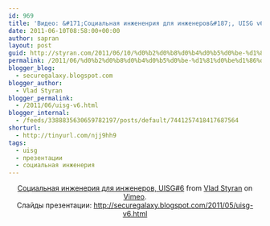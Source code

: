 ```yaml
---
id: 969
title: 'Видео: &#171;Социальная инжененрия для инженеров&#187;, UISG v6'
date: 2011-06-10T08:58:00+00:00
author: sapran
layout: post
guid: http://styran.com/2011/06/10/%d0%b2%d0%b8%d0%b4%d0%b5%d0%be-%d1%81%d0%be%d1%86%d0%b8%d0%b0%d0%bb%d1%8c%d0%bd%d0%b0%d1%8f-%d0%b8%d0%bd%d0%b6%d0%b5%d0%bd%d0%b5%d0%bd%d1%80%d0%b8%d1%8f-%d0%b4%d0%bb%d1%8f-%d0%b8%d0%bd%d0%b6%d0%b5/
permalink: /2011/06/%d0%b2%d0%b8%d0%b4%d0%b5%d0%be-%d1%81%d0%be%d1%86%d0%b8%d0%b0%d0%bb%d1%8c%d0%bd%d0%b0%d1%8f-%d0%b8%d0%bd%d0%b6%d0%b5%d0%bd%d0%b5%d0%bd%d1%80%d0%b8%d1%8f-%d0%b4%d0%bb%d1%8f-%d0%b8%d0%bd%d0%b6%d0%b5/
blogger_blog:
  - securegalaxy.blogspot.com
blogger_author:
  - Vlad Styran
blogger_permalink:
  - /2011/06/uisg-v6.html
blogger_internal:
  - /feeds/3388835630659782197/posts/default/7441257418417687564
shorturl:
  - http://tinyurl.com/njj9hh9
tags:
  - uisg
  - презентации
  - социальная инженерия
---
```

<div dir="ltr" style="text-align: left;">
  <div style="text-align: center;">
  </div>
  
  <div style="text-align: center;">
    <a href="http://vimeo.com/24912255">Социальная инженерия для инженеров, UISG#6</a> from <a href="http://vimeo.com/sapran">Vlad Styran</a> on <a href="http://vimeo.com/">Vimeo</a>.
  </div>
  
  <div style="text-align: center;">
  </div>
  
  <div style="text-align: center;">
    Слайды презентации: <a href="http://securegalaxy.blogspot.com/2011/05/uisg-v6.html">http://securegalaxy.blogspot.com/2011/05/uisg-v6.html </a>
  </div>
</div>

<div class="addtoany_share_save_container addtoany_content_bottom">
  <div class="a2a_kit a2a_kit_size_32 addtoany_list a2a_target" id="wpa2a_172">
    <a class="a2a_button_facebook" href="http://www.addtoany.com/add_to/facebook?linkurl=https%3A%2F%2Fblog.styran.com%2F2011%2F06%2F%25d0%25b2%25d0%25b8%25d0%25b4%25d0%25b5%25d0%25be-%25d1%2581%25d0%25be%25d1%2586%25d0%25b8%25d0%25b0%25d0%25bb%25d1%258c%25d0%25bd%25d0%25b0%25d1%258f-%25d0%25b8%25d0%25bd%25d0%25b6%25d0%25b5%25d0%25bd%25d0%25b5%25d0%25bd%25d1%2580%25d0%25b8%25d1%258f-%25d0%25b4%25d0%25bb%25d1%258f-%25d0%25b8%25d0%25bd%25d0%25b6%25d0%25b5%2F&linkname=%D0%92%D0%B8%D0%B4%D0%B5%D0%BE%3A%20%C2%AB%D0%A1%D0%BE%D1%86%D0%B8%D0%B0%D0%BB%D1%8C%D0%BD%D0%B0%D1%8F%20%D0%B8%D0%BD%D0%B6%D0%B5%D0%BD%D0%B5%D0%BD%D1%80%D0%B8%D1%8F%20%D0%B4%D0%BB%D1%8F%20%D0%B8%D0%BD%D0%B6%D0%B5%D0%BD%D0%B5%D1%80%D0%BE%D0%B2%C2%BB%2C%20UISG%20v6" title="Facebook" rel="nofollow" target="_blank"></a><a class="a2a_button_twitter" href="http://www.addtoany.com/add_to/twitter?linkurl=https%3A%2F%2Fblog.styran.com%2F2011%2F06%2F%25d0%25b2%25d0%25b8%25d0%25b4%25d0%25b5%25d0%25be-%25d1%2581%25d0%25be%25d1%2586%25d0%25b8%25d0%25b0%25d0%25bb%25d1%258c%25d0%25bd%25d0%25b0%25d1%258f-%25d0%25b8%25d0%25bd%25d0%25b6%25d0%25b5%25d0%25bd%25d0%25b5%25d0%25bd%25d1%2580%25d0%25b8%25d1%258f-%25d0%25b4%25d0%25bb%25d1%258f-%25d0%25b8%25d0%25bd%25d0%25b6%25d0%25b5%2F&linkname=%D0%92%D0%B8%D0%B4%D0%B5%D0%BE%3A%20%C2%AB%D0%A1%D0%BE%D1%86%D0%B8%D0%B0%D0%BB%D1%8C%D0%BD%D0%B0%D1%8F%20%D0%B8%D0%BD%D0%B6%D0%B5%D0%BD%D0%B5%D0%BD%D1%80%D0%B8%D1%8F%20%D0%B4%D0%BB%D1%8F%20%D0%B8%D0%BD%D0%B6%D0%B5%D0%BD%D0%B5%D1%80%D0%BE%D0%B2%C2%BB%2C%20UISG%20v6" title="Twitter" rel="nofollow" target="_blank"></a><a class="a2a_button_google_plus" href="http://www.addtoany.com/add_to/google_plus?linkurl=https%3A%2F%2Fblog.styran.com%2F2011%2F06%2F%25d0%25b2%25d0%25b8%25d0%25b4%25d0%25b5%25d0%25be-%25d1%2581%25d0%25be%25d1%2586%25d0%25b8%25d0%25b0%25d0%25bb%25d1%258c%25d0%25bd%25d0%25b0%25d1%258f-%25d0%25b8%25d0%25bd%25d0%25b6%25d0%25b5%25d0%25bd%25d0%25b5%25d0%25bd%25d1%2580%25d0%25b8%25d1%258f-%25d0%25b4%25d0%25bb%25d1%258f-%25d0%25b8%25d0%25bd%25d0%25b6%25d0%25b5%2F&linkname=%D0%92%D0%B8%D0%B4%D0%B5%D0%BE%3A%20%C2%AB%D0%A1%D0%BE%D1%86%D0%B8%D0%B0%D0%BB%D1%8C%D0%BD%D0%B0%D1%8F%20%D0%B8%D0%BD%D0%B6%D0%B5%D0%BD%D0%B5%D0%BD%D1%80%D0%B8%D1%8F%20%D0%B4%D0%BB%D1%8F%20%D0%B8%D0%BD%D0%B6%D0%B5%D0%BD%D0%B5%D1%80%D0%BE%D0%B2%C2%BB%2C%20UISG%20v6" title="Google+" rel="nofollow" target="_blank"></a><a class="a2a_button_linkedin" href="http://www.addtoany.com/add_to/linkedin?linkurl=https%3A%2F%2Fblog.styran.com%2F2011%2F06%2F%25d0%25b2%25d0%25b8%25d0%25b4%25d0%25b5%25d0%25be-%25d1%2581%25d0%25be%25d1%2586%25d0%25b8%25d0%25b0%25d0%25bb%25d1%258c%25d0%25bd%25d0%25b0%25d1%258f-%25d0%25b8%25d0%25bd%25d0%25b6%25d0%25b5%25d0%25bd%25d0%25b5%25d0%25bd%25d1%2580%25d0%25b8%25d1%258f-%25d0%25b4%25d0%25bb%25d1%258f-%25d0%25b8%25d0%25bd%25d0%25b6%25d0%25b5%2F&linkname=%D0%92%D0%B8%D0%B4%D0%B5%D0%BE%3A%20%C2%AB%D0%A1%D0%BE%D1%86%D0%B8%D0%B0%D0%BB%D1%8C%D0%BD%D0%B0%D1%8F%20%D0%B8%D0%BD%D0%B6%D0%B5%D0%BD%D0%B5%D0%BD%D1%80%D0%B8%D1%8F%20%D0%B4%D0%BB%D1%8F%20%D0%B8%D0%BD%D0%B6%D0%B5%D0%BD%D0%B5%D1%80%D0%BE%D0%B2%C2%BB%2C%20UISG%20v6" title="LinkedIn" rel="nofollow" target="_blank"></a><a class="a2a_dd addtoany_share_save" href="https://www.addtoany.com/share"></a>
  </div>
</div>